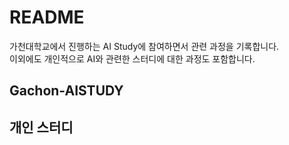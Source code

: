 # README
가천대학교에서 진행하는 AI Study에 참여하면서 관련 과정을 기록합니다.   
이외에도 개인적으로 AI와 관련한 스터디에 대한 과정도 포함합니다.
## Gachon-AISTUDY

## 개인 스터디
